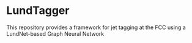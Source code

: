 # LundTagger
This repository provides a framework for jet tagging at the FCC using a LundNet-based Graph Neural Network
